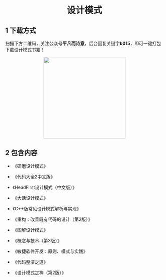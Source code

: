 <h1 align="center">设计模式</h1>

## 1 下载方式

扫描下方二维码，关注公众号**平凡而诗意**，后台回复关键字**b015**，即可一键打包下载设计模式书籍！

<p align="center">
    <img src="https://s1.ax1x.com/2022/07/10/jsCAdH.jpg" width="260" height="260"></img>
</p>

## 2 包含内容

- 《研磨设计模式》
- 《代码大全2中文版》
- 《HeadFirst设计模式（中文版）》

- 《大话设计模式》
- 《C++版常见设计模式解析与实现》
- 《重构：改善既有代码的设计（第2版）》
- 《图解设计模式》
- 《概念与技术（第3版）》
- 《敏捷软件开发：原则、模式与实践》
- 《代码整洁之道》
- 《设计模式之禅（第2版）》